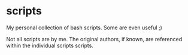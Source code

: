 # scripts
My personal collection of bash scripts. Some are even useful ;)

Not all scripts are by me. The original authors, if known, are referenced within the individual scripts scripts.
